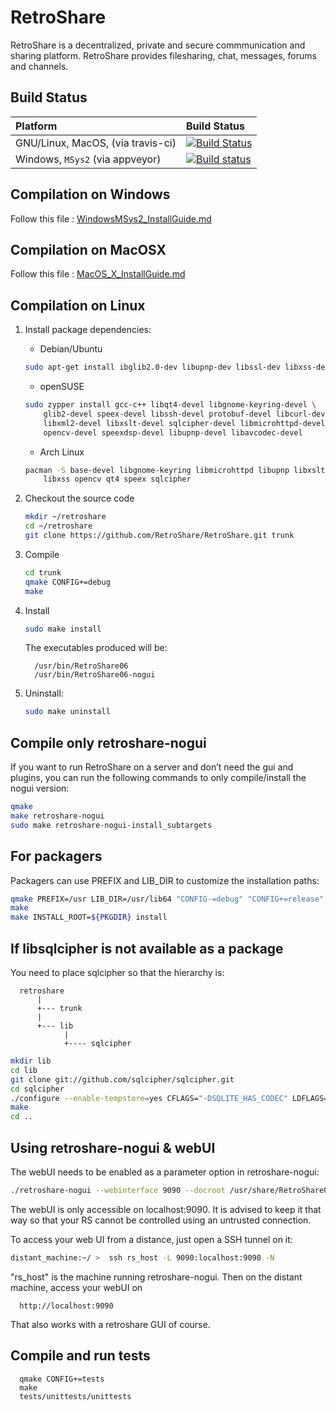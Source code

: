 RetroShare
==============================
RetroShare is a decentralized, private and secure commmunication and sharing platform. RetroShare provides filesharing, chat, messages, forums and channels. 

Build Status
------------

| Platform  | Build Status |
| :------------- | :------------- |
| GNU/Linux, MacOS, (via travis-ci)  | [![Build Status](https://travis-ci.org/RetroShare/RetroShare.svg?branch=master)](https://travis-ci.org/RetroShare/RetroShare)  |
| Windows, `MSys2` (via appveyor)  | [![Build status](https://ci.appveyor.com/api/projects/status/fu7q0ye6pge53579?svg=true)](https://ci.appveyor.com/project/PhenomRetroShare/retroshare-59qxh)  |

Compilation on Windows
----------------------------
Follow this file : [WindowsMSys2_InstallGuide.md](https://github.com/RetroShare/RetroShare/blob/master/WindowsMSys2_InstallGuide.txt)

Compilation on MacOSX
----------------------------
Follow this file : [MacOS_X_InstallGuide.md](https://github.com/RetroShare/RetroShare/blob/master/MacOS_X_InstallGuide.txt)

Compilation on Linux
----------------------------

1. Install package dependencies:
   * Debian/Ubuntu
   ```bash
   sudo apt-get install ibglib2.0-dev libupnp-dev libssl-dev libxss-dev libgnome-keyring-dev libbz2-dev libspeex-dev libspeexdsp-dev libxslt1-dev cmake libcurl4-openssl-dev libopencv-dev tcl8.6 libsqlcipher-dev libmicrohttpd-dev libavcodec-dev qtmultimedia5-dev qttools5-dev libqt5x11extras5-dev qt5-default
   ```
   * openSUSE
   ```bash
   sudo zypper install gcc-c++ libqt4-devel libgnome-keyring-devel \
       glib2-devel speex-devel libssh-devel protobuf-devel libcurl-devel \
       libxml2-devel libxslt-devel sqlcipher-devel libmicrohttpd-devel \
       opencv-devel speexdsp-devel libupnp-devel libavcodec-devel
   ```
   * Arch Linux
   ```bash
   pacman -S base-devel libgnome-keyring libmicrohttpd libupnp libxslt \
       libxss opencv qt4 speex sqlcipher
   ```

2. Checkout the source code
   ```bash
   mkdir ~/retroshare
   cd ~/retroshare 
   git clone https://github.com/RetroShare/RetroShare.git trunk
   ```

3. Compile
   ```bash
   cd trunk
   qmake CONFIG+=debug
   make
   ```

4. Install
   ```bash
   sudo make install
   ```

   The executables produced will be:

         /usr/bin/RetroShare06
         /usr/bin/RetroShare06-nogui

5. Uninstall:
   ```bash
   sudo make uninstall
   ```

Compile only retroshare-nogui
-----------------------------
If you want to run RetroShare on a server and don’t need the gui and plugins,
you can run the following commands to only compile/install the nogui version:

```bash
qmake
make retroshare-nogui
sudo make retroshare-nogui-install_subtargets
```

For packagers
-------------
Packagers can use PREFIX and LIB\_DIR to customize the installation paths:
```bash
qmake PREFIX=/usr LIB_DIR=/usr/lib64 "CONFIG-=debug" "CONFIG+=release"
make
make INSTALL_ROOT=${PKGDIR} install
```

If libsqlcipher is not available as a package
---------------------------------------------

You need to place sqlcipher so that the hierarchy is:

      retroshare
          |
          +--- trunk
          |
          +--- lib
                |
                +---- sqlcipher
```bash
mkdir lib
cd lib
git clone git://github.com/sqlcipher/sqlcipher.git
cd sqlcipher
./configure --enable-tempstore=yes CFLAGS="-DSQLITE_HAS_CODEC" LDFLAGS="-lcrypto"
make
cd ..
```

Using retroshare-nogui & webUI
------------------------------

The webUI needs to be enabled as a parameter option in retroshare-nogui:

```bash
./retroshare-nogui --webinterface 9090 --docroot /usr/share/RetroShare06/webui/
```

The webUI is only accessible on localhost:9090. It is advised to keep it that way so that your RS
cannot be controlled using an untrusted connection.

To access your web UI from a distance, just open a SSH tunnel on it:

```bash
distant_machine:~/ >  ssh rs_host -L 9090:localhost:9090 -N
```

"rs_host" is the machine running retroshare-nogui. Then on the distant machine, access your webUI on 


      http://localhost:9090

That also works with a retroshare GUI of course.

Compile and run tests
---------------------

      qmake CONFIG+=tests
      make
      tests/unittests/unittests
